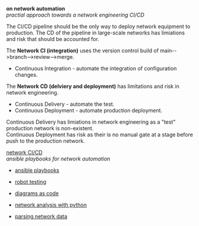 **on network automation**  
 _practial approach towards a network engineering CI/CD_  
 
The CI/CD pipeline should be the only way to deploy network equipment to production.
The CD of the pipeline in large-scale networks has limiations and risk that should be accounted for.  

The **Network CI (integration)** uses the version control build of main-->branch-->review-->merge.  
* Continuous Integration - automate the integration of configuration changes.  

The **Network CD (delviery and deployment)** has limitations and risk in network engineering.    
* Continuous Delivery - automate the test.    
* Continuous Deployment - automate production deployment.    

Continuous Delivery has limiations in network engineering as a "test" production network is non-existent.  
Continuous Deployment has risk as their is no manual gate at a stage before push to the production network.  


[network CI/CD](https://github.com/sdncoder/network-ci-cd)  
_ansible playbooks for network automation_  
* [ansible playbooks](https://github.com/sdncoder/playbooks)  


* [robot testing](https://github.com/sdncoder/robot)  
* [diagrams as code](https://github.com/sdncoder/diagrams)
* [network analysis with python](https://github.com/sdncoder/sr-te-networkx)  
* [parsing network data](https://github.com/sdncoder/text-parsing)  










 
